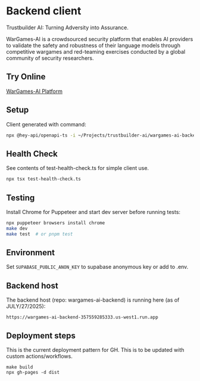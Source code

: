 # Backend client

Trustbuilder AI: Turning Adversity into Assurance.

WarGames-AI is a crowdsourced security platform that enables AI providers to validate the safety and robustness of their language models through competitive wargames and red-teaming exercises conducted by a global community of security researchers.

## Try Online

[WarGames-AI Platform](https://trustbuilder-ai.github.io/trustbuilder-ai-platform/)

## Setup

Client generated with command:

```sh
npx @hey-api/openapi-ts -i ~/Projects/trustbuilder-ai/wargames-ai-backend/openapi.json -o src/backend_client
```

## Health Check

See contents of test-health-check.ts for simple client use.

```sh
npx tsx test-health-check.ts
```

## Testing

Install Chrome for Puppeteer and start dev server before running tests:

```sh
npx puppeteer browsers install chrome
make dev
make test  # or pnpm test
```

## Environment

Set `SUPABASE_PUBLIC_ANON_KEY` to supabase anonymous key or add to .env.

## Backend host

The backend host (repo: wargames-ai-backend) is running here (as of JULY/27/2025):

`https://wargames-ai-backend-357559285333.us-west1.run.app`

## Deployment steps

This is the current deployment pattern for GH. This is to be updated with custom actions/workflows.

```
make build
npx gh-pages -d dist
```
